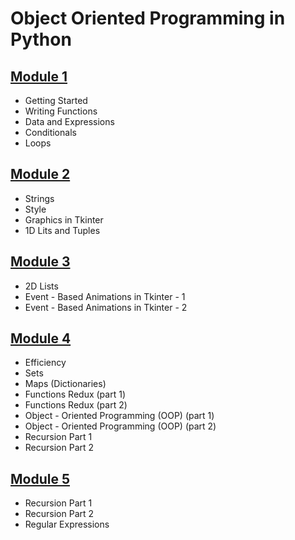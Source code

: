 # Object Oriented Programming in Python

## [Module 1](Modules/Module1/README.md)
 - Getting Started 
 - Writing Functions 
 - Data and Expressions 
 - Conditionals 
 - Loops 

## [Module 2](Modules/Module2/README.md)
 -  Strings
 -  Style 
 - Graphics in Tkinter 
 - 1D Lits and Tuples 
      
## [Module 3](Modules/Module3/README.md)
- 2D Lists </li>
- Event - Based Animations in Tkinter - 1 
-  Event - Based Animations in Tkinter - 2 

## [Module 4](Modules/Module4/README.md)
 - Efficiency 
 - Sets 
 - Maps (Dictionaries)
 -  Functions Redux (part 1)
 - Functions Redux (part 2) 
 - Object - Oriented Programming (OOP) (part 1)
 - Object - Oriented Programming (OOP) (part 2) 
 - Recursion Part 1 
 - Recursion Part 2 

## [Module 5](Modules/Module5/README.md)
 - Recursion Part 1
 - Recursion Part 2 
 - Regular Expressions


